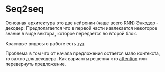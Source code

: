 Seq2seq
========================

Основная архитектура это две нейронки (чаще всего [RNN](Recurrent%20Neural%20Network%20%28RNN%29.md)) Энкодер - декодер:
Предполагается что в первой части извлекается некоторое знание в виде вектора, которое передается во второй блок.

Красивые видосы о работе есть [тут](https://habr.com/ru/articles/486158/).

Проблема в том что от начала предложения остается мало контекста, то важно для декодера. Как варианты решения это [attention](%D0%92%D0%BD%D0%B8%D0%BC%D0%B0%D0%BD%D0%B8%D0%B5%20%28attention%29.md) или перевернуть предложение.
